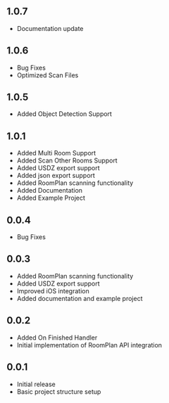 ## 1.0.7

- Documentation update

## 1.0.6

- Bug Fixes
- Optimized Scan Files

## 1.0.5

- Added Object Detection Support
    

## 1.0.1

- Added Multi Room Support
- Added Scan Other Rooms Support
- Added USDZ export support
- Added json export support
- Added RoomPlan scanning functionality
- Added Documentation
- Added Example Project




## 0.0.4

- Bug Fixes

## 0.0.3

- Added RoomPlan scanning functionality
- Added USDZ export support
- Improved iOS integration
- Added documentation and example project

## 0.0.2

- Added On Finished Handler
- Initial implementation of RoomPlan API integration

## 0.0.1

- Initial release
- Basic project structure setup
